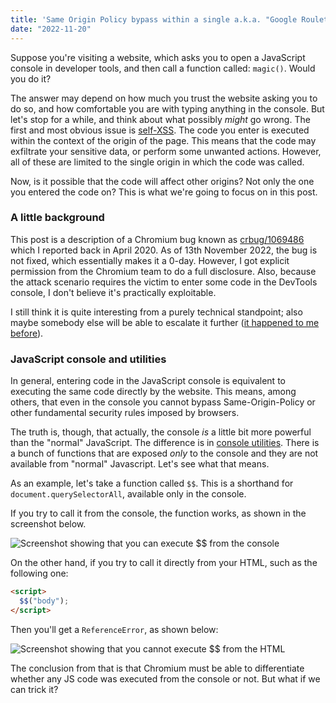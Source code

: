 ```yaml
---
title: 'Same Origin Policy bypass within a single a.k.a. "Google Roulette"'
date: "2022-11-20"
---
```


Suppose you're visiting a website, which asks you to open a JavaScript console in developer tools, and then call a function called: `magic()`. Would you do it?

The answer may depend on how much you trust the website asking you to do so, and how comfortable you are with typing anything in the console. But let's stop for a while, and think about what possibly _might_ go wrong.
The first and most obvious issue is [self-XSS](https://en.wikipedia.org/wiki/Self-XSS). The code you enter is executed within the context of the origin of the page. This means that the code may exfiltrate your sensitive data, or perform some unwanted actions. However, all of these are limited to the single origin in which the code was called.

Now, is it possible that the code will affect other origins? Not only the one you entered the code on? This is what we're going to focus on in this post.

### A little background

This post is a description of a Chromium bug known as [crbug/1069486](https://crbug.com/1069486) which I reported back in April 2020. As of 13th November 2022, the bug is not fixed, which essentially makes it a 0-day. However, I got explicit permission from the Chromium team to do a full disclosure. Also, because the attack scenario requires the victim to enter some code in the DevTools console, I don't believe it's practically exploitable.

I still think it is quite interesting from a purely technical standpoint; also maybe somebody else will be able to escalate it further ([it happened to me before](/2018/07/vulnerability-in-hangouts-chat-aka-how/)).

### JavaScript console and utilities

In general, entering code in the JavaScript console is equivalent to executing the same code directly by the website. This means, among others, that even in the console you cannot bypass Same-Origin-Policy or other fundamental security rules imposed by browsers.

The truth is, though, that actually, the console _is_ a little bit more powerful than the "normal" JavaScript. The difference is in [console utilities](https://developer.chrome.com/docs/devtools/console/utilities/). There is a bunch of functions that are exposed _only_ to the console and they are not available from "normal" Javascript. Let's see what that means.

As an example, let's take a function called `$$`. This is a shorthand for `document.querySelectorAll`, available only in the console.

If you try to call it from the console, the function works, as shown in the screenshot below.

![Screenshot showing that you can execute $$ from the console](/roulette/screen1.png)

On the other hand, if you try to call it directly from your HTML, such as the following one:

```html
<script>
  $$("body");
</script>
```

Then you'll get a `ReferenceError`, as shown below:

![Screenshot showing that you cannot execute $$ from the HTML](/roulette/screen2.png)

The conclusion from that is that Chromium must be able to differentiate whether any JS code was executed from the console or not. But what if we can trick it?
